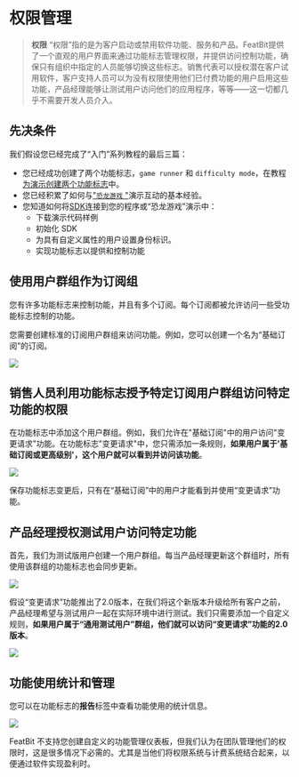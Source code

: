 
# 权限管理

> **权限**
> “权限”指的是为客户启动或禁用软件功能、服务和产品。FeatBit提供了一个直观的用户界面来通过功能标志管理权限，并提供访问控制功能，确保只有组织中指定的人员能够切换这些标志。销售代表可以授权潜在客户试用软件，客户支持人员可以为没有权限使用他们已付费功能的用户启用这些功能，产品经理能够让测试用户访问他们的应用程序，等等——这一切都几乎不需要开发人员介入。

## 先决条件

我们假设您已经完成了“入门”系列教程的最后三篇：

* 您已经成功创建了两个功能标志，`game runner` 和 `difficulty mode`，在教程[为演示创建两个功能标志](../create-two-feature-flags.md)中。
* 您已经积累了如何与["`恐龙游戏` "](../try-interacting-with-the-demo.md)演示互动的基本经验。
* 您知道如何将[SDK](../connect-an-sdk/)连接到您的程序或“恐龙游戏”演示中：
  * 下载演示代码样例
  * 初始化 SDK
  * 为具有自定义属性的用户设置身份标识。
  * 实现功能标志以提供和控制功能

## 使用用户群组作为订阅组

您有许多功能标志来控制功能，并且有多个订阅。每个订阅都被允许访问一些受功能标志控制的功能。

您需要创建标准的订阅用户群组来访问功能。例如，您可以创建一个名为“基础订阅”的订阅。

![](../../getting-started/assets/entitlement/001.webp)

## 销售人员利用功能标志授予特定订阅用户群组访问特定功能的权限

在功能标志中添加这个用户群组。例如，我们允许在"基础订阅"中的用户访问"变更请求"功能。在功能标志"变更请求"中，您只需添加一条规则，**如果用户属于'基础订阅或更高级别'，这个用户就可以看到并访问该功能**。

![](../../getting-started/assets/entitlement/002.webp)

保存功能标志变更后，只有在“基础订阅”中的用户才能看到并使用“变更请求”功能。

## 产品经理授权测试用户访问特定功能

首先，我们为测试版用户创建一个用户群组。每当产品经理更新这个群组时，所有使用该群组的功能标志也会同步更新。

![](../../getting-started/assets/entitlement/003.webp)

假设“变更请求”功能推出了2.0版本，在我们将这个新版本升级给所有客户之前，产品经理希望与测试用户一起在实际环境中进行测试。我们只需要添加一个自定义规则，**如果用户属于“通用测试用户”群组，他们就可以访问“变更请求”功能的2.0版本**。

![](../../getting-started/assets/entitlement/004.webp)

## 功能使用统计和管理

您可以在功能标志的**报告**标签中查看功能使用的统计信息。

![](../../getting-started/assets/entitlement/005.webp)

FeatBit 不支持您创建自定义的功能管理仪表板，但我们认为在团队管理他们的权限时，这是很多情况下必需的。尤其是当他们将权限系统与计费系统结合起来，以便通过软件实现盈利时。
